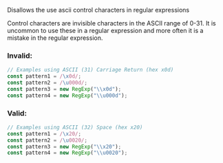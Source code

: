 Disallows the use ascii control characters in regular expressions

Control characters are invisible characters in the ASCII range of 0-31. It is
uncommon to use these in a regular expression and more often it is a mistake in
the regular expression.

### Invalid:

```typescript
// Examples using ASCII (31) Carriage Return (hex x0d)
const pattern1 = /\x0d/;
const pattern2 = /\u000d/;
const pattern3 = new RegExp("\\x0d");
const pattern4 = new RegExp("\\u000d");
```

### Valid:

```typescript
// Examples using ASCII (32) Space (hex x20)
const pattern1 = /\x20/;
const pattern2 = /\u0020/;
const pattern3 = new RegExp("\\x20");
const pattern4 = new RegExp("\\u0020");
```

